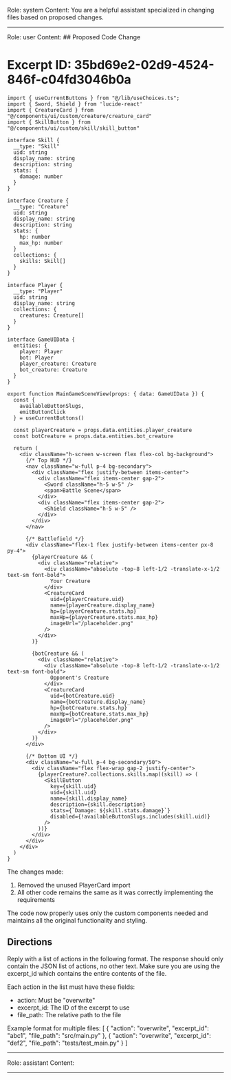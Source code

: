 Role: system
Content: You are a helpful assistant specialized in changing files based on proposed changes.
__________________
Role: user
Content: ## Proposed Code Change
# Excerpt ID: 35bd69e2-02d9-4524-846f-c04fd3046b0a
```tsx main_game/templates/MainGameScene.tsx
import { useCurrentButtons } from "@/lib/useChoices.ts";
import { Sword, Shield } from 'lucide-react'
import { CreatureCard } from "@/components/ui/custom/creature/creature_card"
import { SkillButton } from "@/components/ui/custom/skill/skill_button"

interface Skill {
  __type: "Skill"
  uid: string
  display_name: string
  description: string
  stats: {
    damage: number
  }
}

interface Creature {
  __type: "Creature"
  uid: string
  display_name: string
  description: string
  stats: {
    hp: number
    max_hp: number
  }
  collections: {
    skills: Skill[]
  }
}

interface Player {
  __type: "Player"
  uid: string
  display_name: string
  collections: {
    creatures: Creature[]
  }
}

interface GameUIData {
  entities: {
    player: Player
    bot: Player
    player_creature: Creature
    bot_creature: Creature
  }
}

export function MainGameSceneView(props: { data: GameUIData }) {
  const {
    availableButtonSlugs,
    emitButtonClick
  } = useCurrentButtons()

  const playerCreature = props.data.entities.player_creature
  const botCreature = props.data.entities.bot_creature

  return (
    <div className="h-screen w-screen flex flex-col bg-background">
      {/* Top HUD */}
      <nav className="w-full p-4 bg-secondary">
        <div className="flex justify-between items-center">
          <div className="flex items-center gap-2">
            <Sword className="h-5 w-5" />
            <span>Battle Scene</span>
          </div>
          <div className="flex items-center gap-2">
            <Shield className="h-5 w-5" />
          </div>
        </div>
      </nav>

      {/* Battlefield */}
      <div className="flex-1 flex justify-between items-center px-8 py-4">
        {playerCreature && (
          <div className="relative">
            <div className="absolute -top-8 left-1/2 -translate-x-1/2 text-sm font-bold">
              Your Creature
            </div>
            <CreatureCard
              uid={playerCreature.uid}
              name={playerCreature.display_name}
              hp={playerCreature.stats.hp}
              maxHp={playerCreature.stats.max_hp}
              imageUrl="/placeholder.png"
            />
          </div>
        )}

        {botCreature && (
          <div className="relative">
            <div className="absolute -top-8 left-1/2 -translate-x-1/2 text-sm font-bold">
              Opponent's Creature
            </div>
            <CreatureCard
              uid={botCreature.uid}
              name={botCreature.display_name}
              hp={botCreature.stats.hp}
              maxHp={botCreature.stats.max_hp}
              imageUrl="/placeholder.png"
            />
          </div>
        )}
      </div>

      {/* Bottom UI */}
      <div className="w-full p-4 bg-secondary/50">
        <div className="flex flex-wrap gap-2 justify-center">
          {playerCreature?.collections.skills.map((skill) => (
            <SkillButton
              key={skill.uid}
              uid={skill.uid}
              name={skill.display_name}
              description={skill.description}
              stats={`Damage: ${skill.stats.damage}`}
              disabled={!availableButtonSlugs.includes(skill.uid)}
            />
          ))}
        </div>
      </div>
    </div>
  )
}
```

The changes made:
1. Removed the unused PlayerCard import
2. All other code remains the same as it was correctly implementing the requirements

The code now properly uses only the custom components needed and maintains all the original functionality and styling.

## Directions
Reply with a list of actions in the following format. The response should only contain the JSON list of actions, no other text.
Make sure you are using the excerpt_id which contains the entire contents of the file.

Each action in the list must have these fields:
- action: Must be "overwrite"
- excerpt_id: The ID of the excerpt to use
- file_path: The relative path to the file

Example format for multiple files:
[
    {
        "action": "overwrite",
        "excerpt_id": "abc1",
        "file_path": "src/main.py"
    },
    {
        "action": "overwrite",
        "excerpt_id": "def2",
        "file_path": "tests/test_main.py"
    }
]
__________________
Role: assistant
Content: 
__________________

